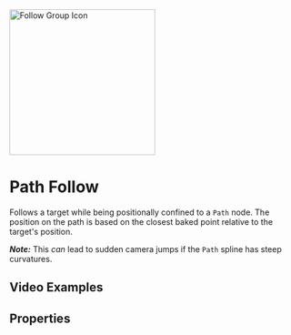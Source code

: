 <img alt="Follow Group Icon" class="page-header-icon" src="/assets/icons/follow-path.svg" height="256" width="256" />

# Path Follow

Follows a target while being positionally confined to a `Path` node. The position on the path is based on the closest baked point relative to the target's position.

**_Note:_** This _can_ lead to sudden camera jumps if the `Path` spline has steep curvatures.

## Video Examples
<VideoTabs propertyName="follow-path-videos" video2d="../assets/videos/follow-path-2d.mp4" video3d="../assets/videos/follow-path-3d.mp4"/>

## Properties
<!--@include: ./parts/follow-target.md-->

<Property2D3D propertyName="Follow Path" propertyType2D="Path2D" propertyDefault2D="null" propertyType3D="Path3D" propertyDefault3D="null">

<template v-slot:propertyDescription>

Determines the `Path` node the `PCam` should be bound to. The `PCam` will follow the position of the `Follow Target` while sticking to the closest point on this path.

</template>
<template v-slot:setMethod2D>

`void` set_follow_path(`Path2D` path_name)

</template>
<template v-slot:setMethod3D>

`void` set_follow_path(`Path3D` path_name)

</template>

<template v-slot:setExample2D>

::: details Example
```gdscript
pcam.set_follow_path(follow_path_2d)
```
:::

</template>
<template v-slot:setExample3D>

::: details Example
```gdscript
pcam.set_follow_path(follow_path_3d)
```
:::

</template>

<template v-slot:getMethod2D>

`Vector2` get_follow_target_offset()

</template>
<template v-slot:getMethod3D>

`Vector3` get_follow_target_offset()

</template>

<template v-slot:getExample2D>

::: details Example
```gdscript
pcam.get_follow_path()
```
:::

</template>
<template v-slot:getExample3D>

::: details Example
```gdscript
pcam.get_follow_path()
```
:::

</template>

</Property2D3D>

<!--@include: ./parts/damping.md-->

<!--@include: ./parts/damping-value.md-->
